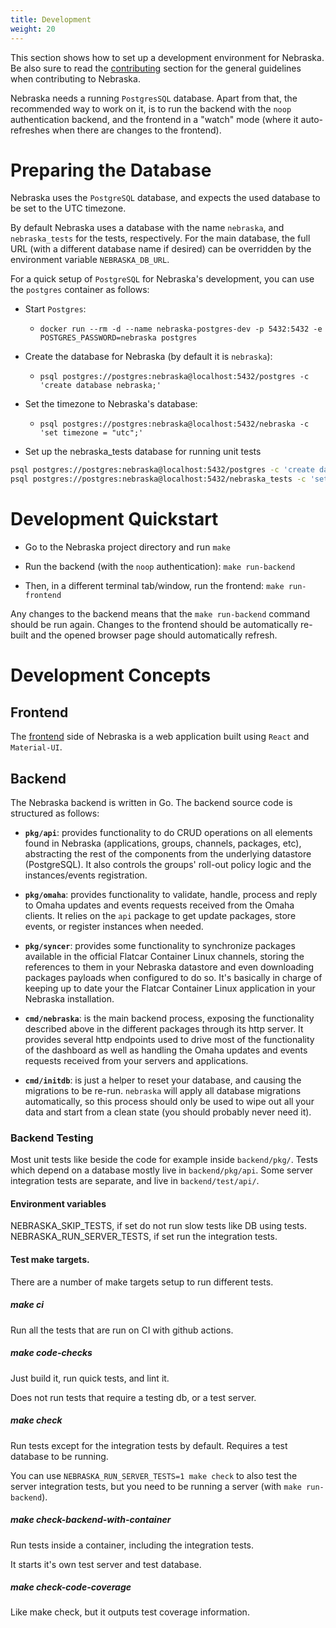 ```yaml
---
title: Development
weight: 20
---
```


This section shows how to set up a development environment for Nebraska.
Be also sure to read the [contributing](./contributing) section for the
general guidelines when contributing to Nebraska.

Nebraska needs a running `PostgresSQL` database. Apart from that, the
recommended way to work on it, is to run the backend with the `noop`
authentication backend, and the frontend in a "watch" mode (where it
auto-refreshes when there are changes to the frontend).

# Preparing the Database

Nebraska uses the `PostgreSQL` database, and expects the used
database to be set to the UTC timezone.

By default Nebraska uses a database with the name `nebraska`, and
`nebraska_tests` for the tests, respectively. For the main database, the full
URL (with a different database name if desired) can be overridden by the
environment variable `NEBRASKA_DB_URL`.

For a quick setup of `PostgreSQL` for Nebraska's development, you can use
the `postgres` container as follows:

- Start `Postgres`:
    - `docker run --rm -d --name nebraska-postgres-dev -p 5432:5432 -e POSTGRES_PASSWORD=nebraska postgres`

- Create the database for Nebraska (by default it is `nebraska`):
    - `psql postgres://postgres:nebraska@localhost:5432/postgres -c 'create database nebraska;'`

- Set the timezone to Nebraska's database:
    - `psql postgres://postgres:nebraska@localhost:5432/nebraska -c 'set timezone = "utc";'`

- Set up the nebraska_tests database for running unit tests

```bash
psql postgres://postgres:nebraska@localhost:5432/postgres -c 'create database nebraska_tests;'
psql postgres://postgres:nebraska@localhost:5432/nebraska_tests -c 'set timezone = "utc";'
```

# Development Quickstart

- Go to the Nebraska project directory and run `make`

- Run the backend (with the `noop` authentication): `make run-backend`

- Then, in a different terminal tab/window, run the frontend: `make run-frontend`

Any changes to the backend means that the `make run-backend` command should be
run again. Changes to the frontend should be automatically re-built and the
opened browser page should automatically refresh.

# Development Concepts

## Frontend

The [frontend](https://github.com/kinvolk/nebraska/tree/main/frontend) side of Nebraska is a web application built using `React` and `Material-UI`.

## Backend

The Nebraska backend is written in Go. The backend source code is structured as follows:

- **`pkg/api`**: provides functionality to do CRUD operations on all elements found in Nebraska (applications, groups, channels, packages, etc), abstracting the rest of the components from the underlying datastore (PostgreSQL). It also controls the groups' roll-out policy logic and the instances/events registration.

- **`pkg/omaha`**: provides functionality to validate, handle, process and reply to Omaha updates and events requests received from the Omaha clients. It relies on the `api` package to get update packages, store events, or register instances when needed.

- **`pkg/syncer`**: provides some functionality to synchronize packages available in the official Flatcar Container Linux channels, storing the references to them in your Nebraska datastore and even downloading packages payloads when configured to do so. It's basically in charge of keeping up to date your the Flatcar Container Linux application in your Nebraska installation.

- **`cmd/nebraska`**: is the main backend process, exposing the functionality described above in the different packages through its http server. It provides several http endpoints used to drive most of the functionality of the dashboard as well as handling the Omaha updates and events requests received from your servers and applications.

- **`cmd/initdb`**: is just a helper to reset your database, and causing the migrations to be re-run. `nebraska` will apply all database migrations automatically, so this process should only be used to wipe out all your data and start from a clean state (you should probably never need it).


### Backend Testing

Most unit tests like beside the code for example inside `backend/pkg/`.
Tests which depend on a database mostly live in `backend/pkg/api`.
Some server integration tests are separate, and live in `backend/test/api/`.

#### Environment variables

NEBRASKA_SKIP_TESTS, if set do not run slow tests like DB using tests.
NEBRASKA_RUN_SERVER_TESTS, if set run the integration tests.

#### Test make targets.

There are a number of make targets setup to run different tests.

##### make ci

Run all the tests that are run on CI with github actions.

##### make code-checks

Just build it, run quick tests, and lint it.

Does not run tests that require a testing db, or a test server.

##### make check

Run tests except for the integration tests by default. Requires a test database to be running.

You can use `NEBRASKA_RUN_SERVER_TESTS=1 make check` to also test the server integration tests, 
but you need to be running a server (with `make run-backend`).

##### make check-backend-with-container

Run tests inside a container, including the integration tests.

It starts it's own test server and test database.

##### make check-code-coverage

Like make check, but it outputs test coverage information.

